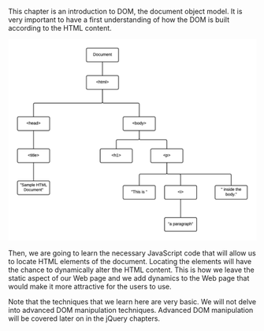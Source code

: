 This chapter is an introduction to DOM, the document object model. It is very important to have 
a first understanding of how the DOM is built according to the HTML content.

![./images/DOM Representation of a Sample HTML Page](./images/dom-representation-of-a-sample-html-page.png)

Then, we are going to learn the necessary JavaScript code that will allow us to locate HTML elements of the document.
Locating the elements will have the chance to dynamically alter the HTML content. This is how we leave the
static aspect of our Web page and we add dynamics to the Web page that would make it more attractive for the
users to use.

Note that the techniques that we learn here are very basic. We will not delve into advanced DOM manipulation techniques.
Advanced DOM manipulation will be covered later on in the jQuery chapters.



